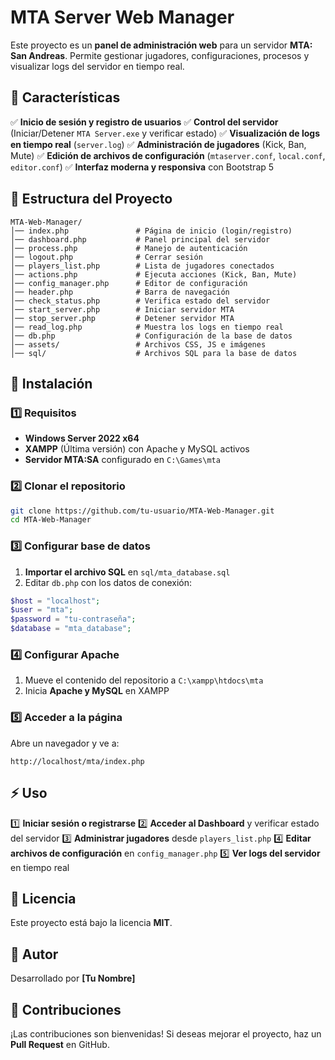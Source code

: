 # MTA Server Web Manager

Este proyecto es un **panel de administración web** para un servidor **MTA: San Andreas**. Permite gestionar jugadores, configuraciones, procesos y visualizar logs del servidor en tiempo real.

## 🚀 Características

✅ **Inicio de sesión y registro de usuarios**
✅ **Control del servidor** (Iniciar/Detener `MTA Server.exe` y verificar estado)
✅ **Visualización de logs en tiempo real** (`server.log`)
✅ **Administración de jugadores** (Kick, Ban, Mute)
✅ **Edición de archivos de configuración** (`mtaserver.conf`, `local.conf`, `editor.conf`)
✅ **Interfaz moderna y responsiva** con Bootstrap 5

## 📂 Estructura del Proyecto

```
MTA-Web-Manager/
│── index.php               # Página de inicio (login/registro)
│── dashboard.php           # Panel principal del servidor
│── process.php             # Manejo de autenticación
│── logout.php              # Cerrar sesión
│── players_list.php        # Lista de jugadores conectados
│── actions.php             # Ejecuta acciones (Kick, Ban, Mute)
│── config_manager.php      # Editor de configuración
│── header.php              # Barra de navegación
│── check_status.php        # Verifica estado del servidor
│── start_server.php        # Iniciar servidor MTA
│── stop_server.php         # Detener servidor MTA
│── read_log.php            # Muestra los logs en tiempo real
│── db.php                  # Configuración de la base de datos
│── assets/                 # Archivos CSS, JS e imágenes
│── sql/                    # Archivos SQL para la base de datos
```

## 🔧 Instalación

### 1️⃣ Requisitos

- **Windows Server 2022 x64**
- **XAMPP** (Última versión) con Apache y MySQL activos
- **Servidor MTA:SA** configurado en `C:\Games\mta`

### 2️⃣ Clonar el repositorio
```sh
git clone https://github.com/tu-usuario/MTA-Web-Manager.git
cd MTA-Web-Manager
```

### 3️⃣ Configurar base de datos
1. **Importar el archivo SQL** en `sql/mta_database.sql`
2. Editar `db.php` con los datos de conexión:
```php
$host = "localhost";
$user = "mta";
$password = "tu-contraseña";
$database = "mta_database";
```

### 4️⃣ Configurar Apache
1. Mueve el contenido del repositorio a `C:\xampp\htdocs\mta`
2. Inicia **Apache y MySQL** en XAMPP

### 5️⃣ Acceder a la página
Abre un navegador y ve a:
```
http://localhost/mta/index.php
```

## ⚡ Uso

1️⃣ **Iniciar sesión o registrarse**
2️⃣ **Acceder al Dashboard** y verificar estado del servidor
3️⃣ **Administrar jugadores** desde `players_list.php`
4️⃣ **Editar archivos de configuración** en `config_manager.php`
5️⃣ **Ver logs del servidor** en tiempo real

## 📜 Licencia
Este proyecto está bajo la licencia **MIT**.

## 👤 Autor
Desarrollado por **[Tu Nombre]**

## 🌟 Contribuciones
¡Las contribuciones son bienvenidas! Si deseas mejorar el proyecto, haz un **Pull Request** en GitHub.
